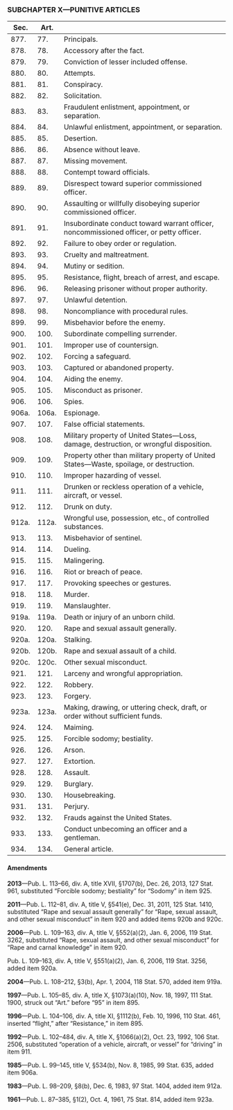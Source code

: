 ### SUBCHAPTER X—PUNITIVE ARTICLES ###

|Sec. |Art. |                                                                                        |
|-----|-----|----------------------------------------------------------------------------------------|
|877. | 77. |                                      Principals.                                       |
|878. | 78. |                               Accessory after the fact.                                |
|879. | 79. |                         Conviction of lesser included offense.                         |
|880. | 80. |                                       Attempts.                                        |
|881. | 81. |                                      Conspiracy.                                       |
|882. | 82. |                                     Solicitation.                                      |
|883. | 83. |                   Fraudulent enlistment, appointment, or separation.                   |
|884. | 84. |                    Unlawful enlistment, appointment, or separation.                    |
|885. | 85. |                                       Desertion.                                       |
|886. | 86. |                                 Absence without leave.                                 |
|887. | 87. |                                   Missing movement.                                    |
|888. | 88. |                               Contempt toward officials.                               |
|889. | 89. |                    Disrespect toward superior commissioned officer.                    |
|890. | 90. |           Assaulting or willfully disobeying superior commissioned officer.            |
|891. | 91. |Insubordinate conduct toward warrant officer, noncommissioned officer, or petty officer.|
|892. | 92. |                          Failure to obey order or regulation.                          |
|893. | 93. |                               Cruelty and maltreatment.                                |
|894. | 94. |                                  Mutiny or sedition.                                   |
|895. | 95. |                   Resistance, flight, breach of arrest, and escape.                    |
|896. | 96. |                      Releasing prisoner without proper authority.                      |
|897. | 97. |                                  Unlawful detention.                                   |
|898. | 98. |                          Noncompliance with procedural rules.                          |
|899. | 99. |                             Misbehavior before the enemy.                              |
|900. |100. |                           Subordinate compelling surrender.                            |
|901. |101. |                              Improper use of countersign.                              |
|902. |102. |                                  Forcing a safeguard.                                  |
|903. |103. |                            Captured or abandoned property.                             |
|904. |104. |                                   Aiding the enemy.                                    |
|905. |105. |                                Misconduct as prisoner.                                 |
|906. |106. |                                         Spies.                                         |
|906a.|106a.|                                       Espionage.                                       |
|907. |107. |                               False official statements.                               |
|908. |108. | Military property of United States—Loss, damage, destruction, or wrongful disposition. |
|909. |109. |Property other than military property of United States—Waste, spoilage, or destruction. |
|910. |110. |                             Improper hazarding of vessel.                              |
|911. |111. |            Drunken or reckless operation of a vehicle, aircraft, or vessel.            |
|912. |112. |                                     Drunk on duty.                                     |
|912a.|112a.|               Wrongful use, possession, etc., of controlled substances.                |
|913. |113. |                                Misbehavior of sentinel.                                |
|914. |114. |                                        Dueling.                                        |
|915. |115. |                                      Malingering.                                      |
|916. |116. |                                Riot or breach of peace.                                |
|917. |117. |                            Provoking speeches or gestures.                             |
|918. |118. |                                        Murder.                                         |
|919. |119. |                                     Manslaughter.                                      |
|919a.|119a.|                          Death or injury of an unborn child.                           |
|920. |120. |                           Rape and sexual assault generally.                           |
|920a.|120a.|                                       Stalking.                                        |
|920b.|120b.|                          Rape and sexual assault of a child.                           |
|920c.|120c.|                                Other sexual misconduct.                                |
|921. |121. |                          Larceny and wrongful appropriation.                           |
|922. |122. |                                        Robbery.                                        |
|923. |123. |                                        Forgery.                                        |
|923a.|123a.|     Making, drawing, or uttering check, draft, or order without sufficient funds.      |
|924. |124. |                                        Maiming.                                        |
|925. |125. |                              Forcible sodomy; bestiality.                              |
|926. |126. |                                         Arson.                                         |
|927. |127. |                                       Extortion.                                       |
|928. |128. |                                        Assault.                                        |
|929. |129. |                                       Burglary.                                        |
|930. |130. |                                     Housebreaking.                                     |
|931. |131. |                                        Perjury.                                        |
|932. |132. |                           Frauds against the United States.                            |
|933. |133. |                     Conduct unbecoming an officer and a gentleman.                     |
|934. |134. |                                    General article.                                    |

#### Amendments ####

**2013**—Pub. L. 113–66, div. A, title XVII, §1707(b), Dec. 26, 2013, 127 Stat. 961, substituted “Forcible sodomy; bestiality” for “Sodomy” in item 925.

**2011**—Pub. L. 112–81, div. A, title V, §541(e), Dec. 31, 2011, 125 Stat. 1410, substituted “Rape and sexual assault generally” for “Rape, sexual assault, and other sexual misconduct” in item 920 and added items 920b and 920c.

**2006**—Pub. L. 109–163, div. A, title V, §552(a)(2), Jan. 6, 2006, 119 Stat. 3262, substituted “Rape, sexual assault, and other sexual misconduct” for “Rape and carnal knowledge” in item 920.

Pub. L. 109–163, div. A, title V, §551(a)(2), Jan. 6, 2006, 119 Stat. 3256, added item 920a.

**2004**—Pub. L. 108–212, §3(b), Apr. 1, 2004, 118 Stat. 570, added item 919a.

**1997**—Pub. L. 105–85, div. A, title X, §1073(a)(10), Nov. 18, 1997, 111 Stat. 1900, struck out “Art.” before “95” in item 895.

**1996**—Pub. L. 104–106, div. A, title XI, §1112(b), Feb. 10, 1996, 110 Stat. 461, inserted “flight,” after “Resistance,” in item 895.

**1992**—Pub. L. 102–484, div. A, title X, §1066(a)(2), Oct. 23, 1992, 106 Stat. 2506, substituted “operation of a vehicle, aircraft, or vessel” for “driving” in item 911.

**1985**—Pub. L. 99–145, title V, §534(b), Nov. 8, 1985, 99 Stat. 635, added item 906a.

**1983**—Pub. L. 98–209, §8(b), Dec. 6, 1983, 97 Stat. 1404, added item 912a.

**1961**—Pub. L. 87–385, §1(2), Oct. 4, 1961, 75 Stat. 814, added item 923a.